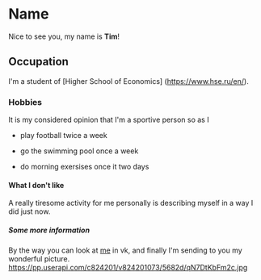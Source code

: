 # Name
Nice to see you, my name is **Tim**!
## Occupation 
I'm a student of [Higher School of Economics] (https://www.hse.ru/en/). 
### Hobbies
It is my considered opinion that I'm a sportive person so as I 
   - play football twice a week
   + go the swimming pool once a week
   - do morning exersises once it two days
#### What I don't like 
A really tiresome activity for me personally is describing myself in a way I did just now.
##### Some more information 
By the way you can look at [me](https://vk.com/timonleonov) in vk, and finally I'm sending to you my wonderful picture.
https://pp.userapi.com/c824201/v824201073/5682d/qN7DtKbFm2c.jpg
